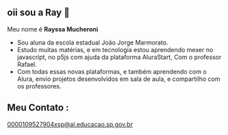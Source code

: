 ## oii sou a Ray 👋

Meu nome é **Rayssa Mucheroni**

* Sou aluna da escola estadual João Jorge Marmorato.
*  Estudo muitas matérias, e em tecnologia estou aprendendo mexer no javascript, no p5js com ajuda da plataforma AluraStart, Com o professor Rafael.
* Com todas essas novas plataformas, e também aprendendo com o Alura, envio projetos desenvolvidos em sala de aula, e compartilho com os professores.
  
## Meu Contato :

0000109527904xsp@al.educacao.sp.gov.br
